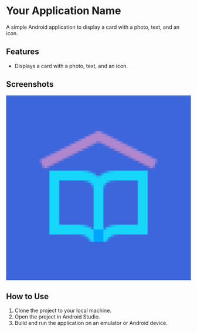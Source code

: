 # Your Application Name

A simple Android application to display a card with a photo, text, and an icon.

## Features

- Displays a card with a photo, text, and an icon.


## Screenshots
![Icon of the application](app/src/main/ic_launcher-playstore.png)


## How to Use

1. Clone the project to your local machine.
2. Open the project in Android Studio.
3. Build and run the application on an emulator or Android device.


